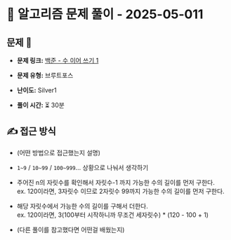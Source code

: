 # 📝 알고리즘 문제 풀이 - 2025-05-011

## 문제 📖

- **문제 링크:** [백준 - 수 이어 쓰기 1](https://www.acmicpc.net/problem/1748)

- **문제 유형:** 브루트포스

- **난이도:** Silver1

- **풀이 시간:** ⏳ 30분

## ✍ 접근 방식

- (어떤 방법으로 접근했는지 설명)
- `1~9` / `10~99` / `100~999`... 상황으로 나눠서 생각하기
- 주어진 n의 자릿수를 확인해서 자릿수-1 까지 가능한 수의 길이를 먼저 구한다.  
  ex. 120이라면, 3자릿수 이므로 2자릿수 99까지 가능한 수의 길이를 먼저 구한다.
- 해당 자릿수에서 가능한 수의 길이를 구해서 더한다.  
  ex. 120이라면, 3(100부터 시작하니까 무조건 세자릿수) \* (120 - 100 + 1)

- (다른 풀이를 참고했다면 어떤걸 배웠는지)

